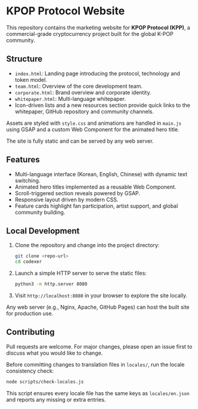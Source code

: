 # KPOP Protocol Website

This repository contains the marketing website for **KPOP Protocol (KPP)**, a commercial-grade cryptocurrency project built for the global K-POP community.

## Structure
- `index.html`: Landing page introducing the protocol, technology and token model.
- `team.html`: Overview of the core development team.
- `corporate.html`: Brand overview and corporate identity.
- `whitepaper.html`: Multi-language whitepaper.
- Icon-driven lists and a new resources section provide quick links to the whitepaper, GitHub repository and community channels.

Assets are styled with `style.css` and animations are handled in `main.js` using GSAP and a custom Web Component for the animated hero title.

The site is fully static and can be served by any web server.

## Features
- Multi-language interface (Korean, English, Chinese) with dynamic text switching.
- Animated hero titles implemented as a reusable Web Component.
- Scroll-triggered section reveals powered by GSAP.
- Responsive layout driven by modern CSS.
- Feature cards highlight fan participation, artist support, and global community building.

## Local Development
1. Clone the repository and change into the project directory:
   ```bash
   git clone <repo-url>
   cd codexer
   ```
2. Launch a simple HTTP server to serve the static files:
   ```bash
   python3 -m http.server 8080
   ```
3. Visit `http://localhost:8080` in your browser to explore the site locally.

Any web server (e.g., Nginx, Apache, GitHub Pages) can host the built site for production use.

## Contributing
Pull requests are welcome. For major changes, please open an issue first to discuss what you would like to change.

Before committing changes to translation files in `locales/`, run the locale consistency check:

```bash
node scripts/check-locales.js
```

This script ensures every locale file has the same keys as `locales/en.json` and reports any missing or extra entries.
